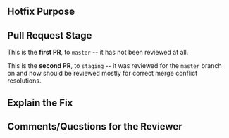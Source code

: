 ## Hotfix Purpose

<!-- What is the urgent and straightforward problem that requires hotfix; why is a hotfix needed? -->

## Pull Request Stage

<!-- Select one of these and delete the other to let the reviewer know what stage this analysis example is at -->

This is the **first PR**, to `master` -- it has not been reviewed at all.

This is the **second PR**, to `staging` -- it was reviewed for the `master` branch on <!--PR Link--> and now should be reviewed mostly for correct merge conflict resolutions.

## Explain the Fix

<!-- What have you done to test that your hotfix works and addresses the problem at hand? -->

<!-- Attach any relevant screenshots or html's that show the before and after -->

## Comments/Questions for the Reviewer

<!-- Is there anything you are unsure about with this fix that you could use the reviewer's help double checking? -->

<!-- Are there follow-up issues that should be filed? -- perhaps related issues but not meant to be addressed through hotfix -->
